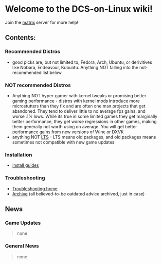 # Welcome to the DCS-on-Linux wiki!
Join the [matrix](https://matrix.to/#/#dcs-on-linux:matrix.org) server for more help!
## Contents:

### Recommended Distros
* good picks are, but not limited to, Fedora, Arch, Ubuntu, or derivitives like Nobara, Endeavour, Kubuntu. Anything NOT falling into the not-recommended list below

### NOT recommended Distros
* Anything NOT hyper-gamer with kernel tweaks or promising better gaming performance - distros with kernel mods introduce more microstutters than they fix and are often one man projects that get abandoned. They tend to deliver little to no average fps gains, and worse .1% lows. While its true in some limited games they get marginally better performance, they get worse regressions in other games, making them generally not worth using on average. You will get better performance gains from new versions of Wine or DXVK
* anything NOT [LTS](https://github.com/ChaosRifle/DCS-on-Linux/wiki/Knowledge-Base#lts-long-term-support) - LTS means old packages, and old packages means sometimes not compatible with new game updates


### Installation
* [Install guides](https://github.com/ChaosRifle/DCS-on-Linux/wiki/Installation)

### Troubleshooting
* [Troubleshooting home](https://github.com/ChaosRifle/DCS-on-Linux/wiki/Troubleshooting)
* [Archive](https://github.com/ChaosRifle/DCS-on-Linux/wiki/Troubleshooting-archive) (all believed-to-be outdated advice archived, just in case)


## News
### Game Updates
> none

### General News
> none
